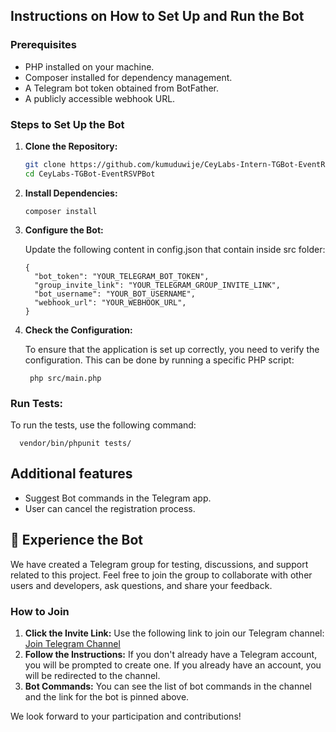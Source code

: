 
## Instructions on How to Set Up and Run the Bot

### Prerequisites
- PHP installed on your machine.
- Composer installed for dependency management.
- A Telegram bot token obtained from BotFather.
- A publicly accessible webhook URL.



### Steps to Set Up the Bot

1. **Clone the Repository:**
   ```bash
   git clone https://github.com/kumuduwije/CeyLabs-Intern-TGBot-EventRSVP/tree/bot-dev
   cd CeyLabs-TGBot-EventRSVPBot
2. **Install Dependencies:**
   ```
   composer install
   ```
3. **Configure the Bot:**

    Update the following content in config.json that contain inside src folder:

    ```
    {
      "bot_token": "YOUR_TELEGRAM_BOT_TOKEN",
      "group_invite_link": "YOUR_TELEGRAM_GROUP_INVITE_LINK",
      "bot_username": "YOUR_BOT_USERNAME",
      "webhook_url": "YOUR_WEBHOOK_URL",
    } 
    ```
4. **Check the Configuration:**

    To ensure that the application is set up correctly, you need to verify the configuration. This can be done by running a specific PHP script:

    ```
     php src/main.php
    ```
### Run Tests:
   
   To run the tests, use the following command:
  ```
    vendor/bin/phpunit tests/
  ```
## Additional features
- Suggest Bot commands in the Telegram app.
- User can cancel the registration process.

## 🎉 Experience the Bot

We have created a Telegram group for testing, discussions, and support related to this project. Feel free to join the group to collaborate with other users and developers, ask questions, and share your feedback.

### How to Join

1. **Click the Invite Link:** Use the following link to join our Telegram channel: [Join Telegram Channel](https://t.me/kayeventbot)
2. **Follow the Instructions:** If you don't already have a Telegram account, you will be prompted to create one. If you already have an account, you will be redirected to the channel.
3. **Bot Commands:** You can see the list of bot commands in the channel and the link for the bot is pinned above.

We look forward to your participation and contributions!